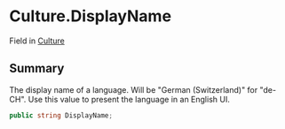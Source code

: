 # Culture.DisplayName

Field in [Culture](api/csharp/yarn.unity.culture.md)

## Summary


The display name of a language. Will be "German (Switzerland)"
for "de-CH". Use this value to present the language in an
English UI.


```csharp
public string DisplayName;
```

